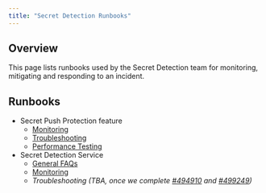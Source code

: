 ```yaml
---
title: "Secret Detection Runbooks"
---
```


## Overview

This page lists runbooks used by the Secret Detection team for monitoring, mitigating and responding to an incident.

## Runbooks

* Secret Push Protection feature
  * [Monitoring](secret-push-protection-monitoring)
  * [Troubleshooting](secret-push-protection-troubleshooting)
  * [Performance Testing](secret-push-protection-performance-testing)
* Secret Detection Service
  * [General FAQs](secret-detection-svc-faqs)
  * [Monitoring](secret-detection-svc-monitoring)
  * _Troubleshooting (TBA, once we complete [#494910](https://gitlab.com/gitlab-org/gitlab/-/issues/494910) and [#499249](https://gitlab.com/gitlab-org/gitlab/-/issues/499249))_
